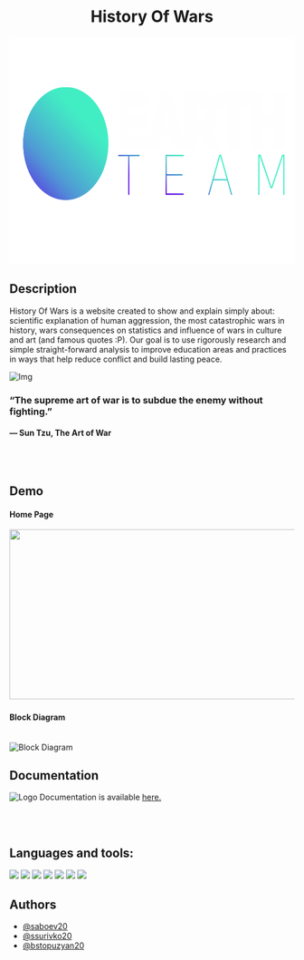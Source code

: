 <h1 align="center">History Of Wars</h1>

<p align="center">
<img height = "400" src = "https://github.com/ssurivko20/history-of-wars/blob/main/website/images/text-and-logo-white2.png" />
</p>


## Description
History Of Wars is a website created to show and explain simply about: scientific explanation of human aggression, the most catastrophic wars in history, wars consequences on statistics and influence of wars in culture and art (and famous quotes :P). Оur goal is to use rigorously research and simple straight-forward analysis to improve education areas and practices in ways that help reduce conflict and build lasting peace.



![Img](https://www.quizony.com/trojan-war-story/imageForSharing.jpg)


### “The supreme art of war is to subdue the enemy without fighting.” <br>
#### ― Sun Tzu, The Art of War

<br>
<br>

## Demo

#### Home Page

<img height = "300px" width = "600px" src = "https://media.discordapp.net/attachments/915538646768181259/955211387615985766/unknown.png?width=1246&height=580">

#### Block Diagram
<br>

<img  src = "https://media.discordapp.net/attachments/915538646768181259/955220445039296592/Untitled_Diagram.drawio.png?width=268&height=579" alt = "Block Diagram">

<br>

## Documentation 

<img src="https://github.com/othneildrew/Best-README-Template/blob/master/images/logo.png?raw=true" alt="Logo" width="20" height="20"> Documentation is available [here.](https://github.com/ssurivko20/history-of-wars/tree/main/Documentation) <br>

<br>
<br>

## Languages and tools:

<p align="left"> 
    <img src="https://img.icons8.com/color/48/000000/html-5.png"/> 
    <img src="https://img.icons8.com/color/48/000000/css3.png"/> 
    <img height = "50px" src="https://img.icons8.com/color/344/javascript--v1.png"/>
    <img src="https://img.icons8.com/color/48/000000/visual-studio-code-2019.png"/>
    <img height = "50px" src="https://cdn.freelogovectors.net/wp-content/uploads/2021/09/adobe-photoshop-logo-freelogovectors.net_.png"/>
    <img height = "50px" src=" https://cdn.iconscout.com/icon/free/png-256/discord-3691244-3073764.png"/>         
    <img height = "50px" src=" https://cdn.pixabay.com/photo/2015/11/27/10/55/photoshop-1065296_640.jpg"/>   
    
    
<br>

## Authors

- [@saboev20](https://www.github.com/saboev20)
- [@ssurivko20](https://www.github.com/@ssurivko20)
- [@bstopuzyan20](https://www.github.com/@bstopuzyan20)
